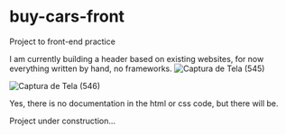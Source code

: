 # buy-cars-front
Project to front-end practice

I am currently building a header based on existing websites, for now everything written by hand, no frameworks.
![Captura de Tela (545)](https://user-images.githubusercontent.com/40327303/102551357-1c600f80-409e-11eb-8ea6-610e3dc40cf4.png)

![Captura de Tela (546)](https://user-images.githubusercontent.com/40327303/102551364-1ec26980-409e-11eb-938b-b03545acd1d9.png)

Yes, there is no documentation in the html or css code, but there will be.

Project under construction...